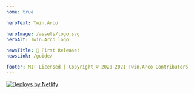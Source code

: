 ```yaml
---
home: true

heroText: Twin.Arco

heroImage: /assets/logo.svg
heroAlt: Twin.Arco logo

newsTitle: 🎉 First Release!
newsLink: /guide/

footer: MIT Licensed | Copyright © 2020-2021 Twin.Arco Contributors
---
```


<p class="flex justify-center opacity-75 mt-12">
  <a href="https://www.netlify.com" rel="noreferrer" target="_blank">
    <img src="/assets/netlify.svg" alt="Deploys by Netlify">
  </a>
</p>
